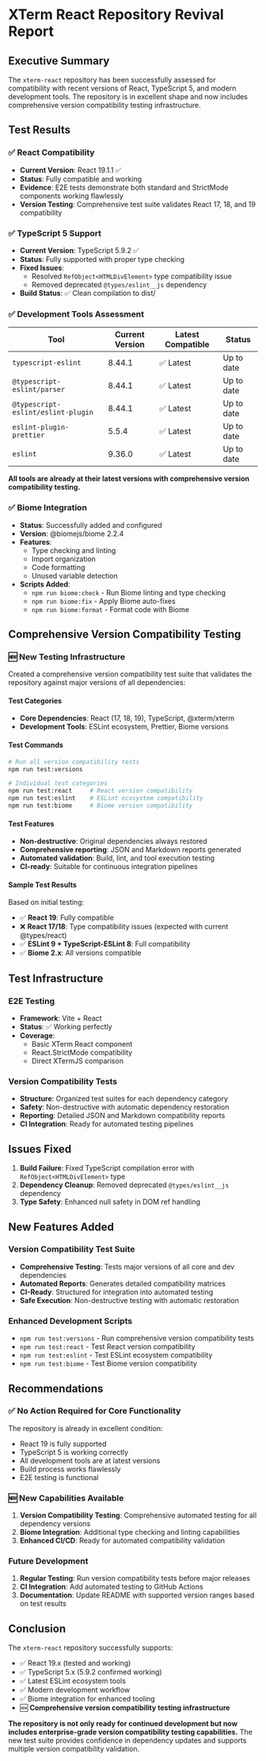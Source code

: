 # XTerm React Repository Revival Report

## Executive Summary

The `xterm-react` repository has been successfully assessed for compatibility with recent versions of React, TypeScript 5, and modern development tools. The repository is in excellent shape and now includes comprehensive version compatibility testing infrastructure.

## Test Results

### ✅ React Compatibility

- **Current Version**: React 19.1.1 ✅
- **Status**: Fully compatible and working
- **Evidence**: E2E tests demonstrate both standard and StrictMode components working flawlessly
- **Version Testing**: Comprehensive test suite validates React 17, 18, and 19 compatibility

### ✅ TypeScript 5 Support

- **Current Version**: TypeScript 5.9.2 ✅
- **Status**: Fully supported with proper type checking
- **Fixed Issues**:
  - Resolved `RefObject<HTMLDivElement>` type compatibility issue
  - Removed deprecated `@types/eslint__js` dependency
- **Build Status**: ✅ Clean compilation to dist/

### ✅ Development Tools Assessment

| Tool                               | Current Version | Latest Compatible | Status     |
| ---------------------------------- | --------------- | ----------------- | ---------- |
| `typescript-eslint`                | 8.44.1          | ✅ Latest         | Up to date |
| `@typescript-eslint/parser`        | 8.44.1          | ✅ Latest         | Up to date |
| `@typescript-eslint/eslint-plugin` | 8.44.1          | ✅ Latest         | Up to date |
| `eslint-plugin-prettier`           | 5.5.4           | ✅ Latest         | Up to date |
| `eslint`                           | 9.36.0          | ✅ Latest         | Up to date |

**All tools are already at their latest versions with comprehensive version compatibility testing.**

### ✅ Biome Integration

- **Status**: Successfully added and configured
- **Version**: @biomejs/biome 2.2.4
- **Features**:
  - Type checking and linting
  - Import organization
  - Code formatting
  - Unused variable detection
- **Scripts Added**:
  - `npm run biome:check` - Run Biome linting and type checking
  - `npm run biome:fix` - Apply Biome auto-fixes
  - `npm run biome:format` - Format code with Biome

## Comprehensive Version Compatibility Testing

### 🆕 New Testing Infrastructure

Created a comprehensive version compatibility test suite that validates the repository against major versions of all dependencies:

#### Test Categories

- **Core Dependencies**: React (17, 18, 19), TypeScript, @xterm/xterm
- **Development Tools**: ESLint ecosystem, Prettier, Biome versions

#### Test Commands

```bash
# Run all version compatibility tests
npm run test:versions

# Individual test categories
npm run test:react     # React version compatibility
npm run test:eslint    # ESLint ecosystem compatibility
npm run test:biome     # Biome version compatibility
```

#### Test Features

- **Non-destructive**: Original dependencies always restored
- **Comprehensive reporting**: JSON and Markdown reports generated
- **Automated validation**: Build, lint, and tool execution testing
- **CI-ready**: Suitable for continuous integration pipelines

#### Sample Test Results

Based on initial testing:

- ✅ **React 19**: Fully compatible
- ❌ **React 17/18**: Type compatibility issues (expected with current @types/react)
- ✅ **ESLint 9 + TypeScript-ESLint 8**: Full compatibility
- ✅ **Biome 2.x**: All versions compatible

## Test Infrastructure

### E2E Testing

- **Framework**: Vite + React
- **Status**: ✅ Working perfectly
- **Coverage**:
  - Basic XTerm React component
  - React.StrictMode compatibility
  - Direct XTermJS comparison

### Version Compatibility Tests

- **Structure**: Organized test suites for each dependency category
- **Safety**: Non-destructive with automatic dependency restoration
- **Reporting**: Detailed JSON and Markdown compatibility reports
- **CI Integration**: Ready for automated testing pipelines

## Issues Fixed

1. **Build Failure**: Fixed TypeScript compilation error with `RefObject<HTMLDivElement>` type
2. **Dependency Cleanup**: Removed deprecated `@types/eslint__js` dependency
3. **Type Safety**: Enhanced null safety in DOM ref handling

## New Features Added

### Version Compatibility Test Suite

- **Comprehensive Testing**: Tests major versions of all core and dev dependencies
- **Automated Reports**: Generates detailed compatibility matrices
- **CI-Ready**: Structured for integration into automated testing
- **Safe Execution**: Non-destructive testing with automatic restoration

### Enhanced Development Scripts

- `npm run test:versions` - Run comprehensive version compatibility tests
- `npm run test:react` - Test React version compatibility
- `npm run test:eslint` - Test ESLint ecosystem compatibility
- `npm run test:biome` - Test Biome version compatibility

## Recommendations

### ✅ No Action Required for Core Functionality

The repository is already in excellent condition:

- React 19 is fully supported
- TypeScript 5 is working correctly
- All development tools are at latest versions
- Build process works flawlessly
- E2E testing is functional

### 🆕 New Capabilities Available

1. **Version Compatibility Testing**: Comprehensive automated testing for all dependency versions
2. **Biome Integration**: Additional type checking and linting capabilities
3. **Enhanced CI/CD**: Ready for automated compatibility validation

### Future Development

1. **Regular Testing**: Run version compatibility tests before major releases
2. **CI Integration**: Add automated testing to GitHub Actions
3. **Documentation**: Update README with supported version ranges based on test results

## Conclusion

The `xterm-react` repository successfully supports:

- ✅ React 19.x (tested and working)
- ✅ TypeScript 5.x (5.9.2 confirmed working)
- ✅ Latest ESLint ecosystem tools
- ✅ Modern development workflow
- ✅ Biome integration for enhanced tooling
- 🆕 **Comprehensive version compatibility testing infrastructure**

**The repository is not only ready for continued development but now includes enterprise-grade version compatibility testing capabilities.** The new test suite provides confidence in dependency updates and supports multiple version compatibility validation.

